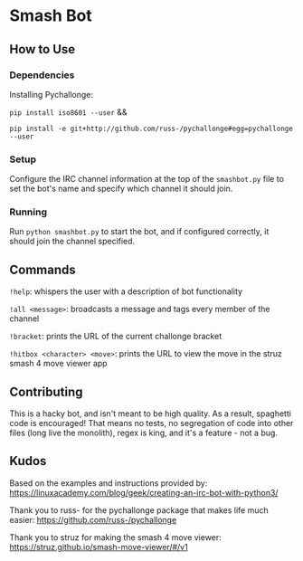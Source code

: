# Smash Bot

## How to Use

### Dependencies

Installing Pychallonge:

`pip install iso8601 --user` &&

`pip install -e git+http://github.com/russ-/pychallonge#egg=pychallonge --user`

### Setup

Configure the IRC channel information at the top of the `smashbot.py` file to set the bot's name and specify which channel it should join. 

### Running 

Run `python smashbot.py` to start the bot, and if configured correctly, it should join the channel specified.

## Commands
`!help`: whispers the user with a description of bot functionality

`!all <message>`: broadcasts a message and tags every member of the channel

`!bracket`: prints the URL of the current challonge bracket

`!hitbox <character> <move>`: prints the URL to view the move in the struz smash 4 move viewer app

## Contributing
This is a hacky bot, and isn't meant to be high quality. As a result, spaghetti code is encouraged! That means no tests, no segregation of code into other files (long live the monolith), regex is king, and it's a feature - not a bug. 

## Kudos
Based on the examples and instructions provided by: https://linuxacademy.com/blog/geek/creating-an-irc-bot-with-python3/

Thank you to russ- for the pychallonge package that makes life much easier: https://github.com/russ-/pychallonge

Thank you to struz for making the smash 4 move viewer: https://struz.github.io/smash-move-viewer/#/v1

